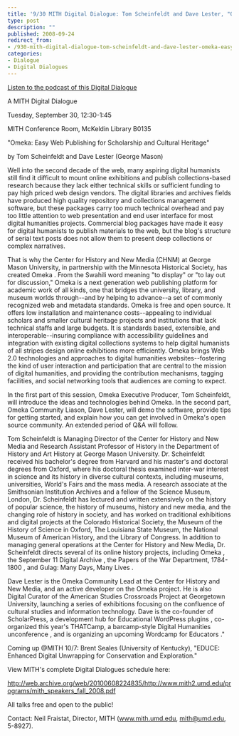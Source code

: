 ```yaml
---
title: '9/30 MITH Digital Dialogue: Tom Scheinfeldt and Dave Lester, "Omeka: Easy Web Publishing for Scholarship and Cultural Heritage"'
type: post
description: ""
published: 2008-09-24
redirect_from: 
- /930-mith-digital-dialogue-tom-scheinfeldt-and-dave-lester-omeka-easy-web-publishing-for-scholarship-and-cultural-heritage/
categories:
- Dialogue
- Digital Dialogues
---
```

[Listen to the podcast of this Digital Dialogue](http://web.archive.org/web/20111121230110/http://mith.umd.edu/programs/digitaldialogue/mp3/omeka.mp3)

A MITH Digital Dialogue

Tuesday, September 30, 12:30-1:45

MITH Conference Room, McKeldin Library B0135

"Omeka: Easy Web Publishing for Scholarship and Cultural Heritage"

by Tom Scheinfeldt and Dave Lester (George Mason)

Well into the second decade of the web, many aspiring digital humanists still find it difficult to mount online exhibitions and publish collections-based research because they lack either technical skills or sufficient funding to pay high priced web design vendors. The digital libraries and archives fields have produced high quality repository and collections management software, but these packages carry too much technical overhead and pay too little attention to web presentation and end user interface for most digital humanities projects. Commercial blog packages have made it easy for digital humanists to publish materials to the web, but the blog's structure of serial text posts does not allow them to present deep collections or complex narratives.

That is why the Center for History and New Media (CHNM) at George Mason University, in partnership with the Minnesota Historical Society, has created Omeka . From the Swahili word meaning "to display" or "to lay out for discussion," Omeka is a next generation web publishing platform for academic work of all kinds, one that bridges the university, library, and museum worlds through--and by helping to advance--a set of commonly recognized web and metadata standards. Omeka is free and open source. It offers low installation and maintenance costs--appealing to individual scholars and smaller cultural heritage projects and institutions that lack technical staffs and large budgets. It is standards based, extensible, and interoperable--insuring compliance with accessibility guidelines and integration with existing digital collections systems to help digital humanists of all stripes design online exhibitions more efficiently. Omeka brings Web 2.0 technologies and approaches to digital humanities websites--fostering the kind of user interaction and participation that are central to the mission of digital humanities, and providing the contribution mechanisms, tagging facilities, and social networking tools that audiences are coming to expect.

In the first part of this session, Omeka Executive Producer, Tom Scheinfeldt, will introduce the ideas and technologies behind Omeka. In the second part, Omeka Community Liason, Dave Lester, will demo the software, provide tips for getting started, and explain how you can get involved in Omeka's open source community. An extended period of Q&A will follow.

Tom Scheinfeldt is Managing Director of the Center for History and New Media and Research Assistant Professor of History in the Department of History and Art History at George Mason University. Dr. Scheinfeldt received his bachelor's degree from Harvard and his master's and doctoral degrees from Oxford, where his doctoral thesis examined inter-war interest in science and its history in diverse cultural contexts, including museums, universities, World's Fairs and the mass media. A research associate at the Smithsonian Institution Archives and a fellow of the Science Museum, London, Dr. Scheinfeldt has lectured and written extensively on the history of popular science, the history of museums, history and new media, and the changing role of history in society, and has worked on traditional exhibitions and digital projects at the Colorado Historical Society, the Museum of the History of Science in Oxford, The Louisiana State Museum, the National Museum of American History, and the Library of Congress. In addition to managing general operations at the Center for History and New Media, Dr. Scheinfeldt directs several of its online history projects, including Omeka , the September 11 Digital Archive , the Papers of the War Department, 1784-1800 , and Gulag: Many Days, Many Lives .

Dave Lester is the Omeka Community Lead at the Center for History and New Media, and an active developer on the Omeka project. He is also Digital Curator of the American Studies Crossroads Project at Georgetown University, launching a series of exhibitions focusing on the confluence of cultural studies and information technology. Dave is the co-founder of ScholarPress, a development hub for Educational WordPress plugins , co-organized this year's THATCamp, a barcamp-style Digital Humanities unconference , and is organizing an upcoming Wordcamp for Educators ."

Coming up @MITH 10/7: Brent Seales (University of Kentucky), "EDUCE: Enhanced Digital Unwrapping for Conservation and Exploration."

View MITH's complete Digital Dialogues schedule here:

http://web.archive.org/web/20100608224835/http://www.mith2.umd.edu/programs/mith_speakers_fall_2008.pdf

All talks free and open to the public!

Contact: Neil Fraistat, Director, MITH (www.mith.umd.edu, mith@umd.edu, 5-8927).

[](http://web.archive.org/web/20131230203536/http://mith.umd.edu/programs/digitaldialogue/mp3/kraus.mp3)
